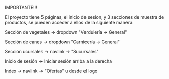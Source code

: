 IMPORTANTE!!!

El proyecto tiene 5 páginas, el inicio de sesion, y 3 secciones de muestra de productos, se pueden acceder a ellos de la siguiente manera:

Sección de vegetales -> dropdown "Verdulería -> General"

Sección de canes -> dropdown "Carnicería -> General"

Sección ucursales -> navlink -> "Sucursales"

Inicio de sesión -> Iniciar sesión arriba a la derecha

Index -> navlink -> "Ofertas" u desde el logo
